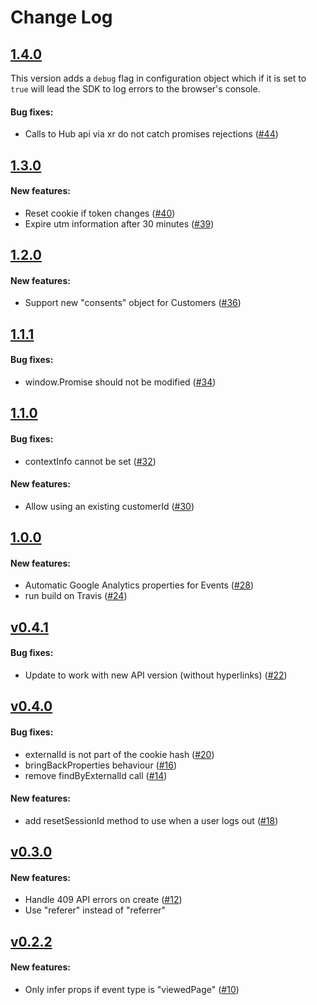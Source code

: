 # Change Log

## [1.4.0](https://github.com/contactlab/contacthub-sdk-browser/releases/tag/v1.4.0)

This version adds a `debug` flag in configuration object which if it is set to `true` will lead the SDK to log errors to the browser's console.

#### Bug fixes:

- Calls to Hub api via xr do not catch promises rejections ([#44](https://github.com/contactlab/contacthub-sdk-browser/issues/44))

## [1.3.0](https://github.com/contactlab/contacthub-sdk-browser/releases/tag/v1.3.0)

#### New features:

- Reset cookie if token changes ([#40](https://github.com/contactlab/contacthub-sdk-browser/issues/40))
- Expire utm information after 30 minutes ([#39](https://github.com/contactlab/contacthub-sdk-browser/issues/39))

## [1.2.0](https://github.com/contactlab/contacthub-sdk-browser/releases/tag/v1.2.0)

#### New features:

- Support new "consents" object for Customers ([#36](https://github.com/contactlab/contacthub-sdk-browser/issues/36))

## [1.1.1](https://github.com/contactlab/contacthub-sdk-browser/releases/tag/v1.1.1)

#### Bug fixes:

- window.Promise should not be modified ([#34](https://github.com/contactlab/contacthub-sdk-browser/issues/34))

## [1.1.0](https://github.com/contactlab/contacthub-sdk-browser/releases/tag/v1.1.0)

#### Bug fixes:

- contextInfo cannot be set ([#32](https://github.com/contactlab/contacthub-sdk-browser/issues/32))

#### New features:

- Allow using an existing customerId ([#30](https://github.com/contactlab/contacthub-sdk-browser/issues/30))

## [1.0.0](https://github.com/contactlab/contacthub-sdk-browser/releases/tag/v1.0.0)

#### New features:

- Automatic Google Analytics properties for Events ([#28](https://github.com/contactlab/contacthub-sdk-browser/issues/28))
- run build on Travis ([#24](https://github.com/contactlab/contacthub-sdk-browser/issues/24))

## [v0.4.1](https://github.com/contactlab/contacthub-sdk-browser/releases/tag/v0.4.1)

#### Bug fixes:

- Update to work with new API version (without hyperlinks) ([#22](https://github.com/contactlab/contacthub-sdk-browser/issues/22))

## [v0.4.0](https://github.com/contactlab/contacthub-sdk-browser/releases/tag/v0.4.0)

#### Bug fixes:

- externalId is not part of the cookie hash ([#20](https://github.com/contactlab/contacthub-sdk-browser/issues/20))
- bringBackProperties behaviour ([#16](https://github.com/contactlab/contacthub-sdk-browser/issues/16))
- remove findByExternalId call ([#14](https://github.com/contactlab/contacthub-sdk-browser/issues/14))

#### New features:

- add resetSessionId method to use when a user logs out ([#18](https://github.com/contactlab/contacthub-sdk-browser/issues/18))

## [v0.3.0](https://github.com/contactlab/contacthub-sdk-browser/releases/tag/v0.3.0)

#### New features:

- Handle 409 API errors on create ([#12](https://github.com/contactlab/contacthub-sdk-browser/issues/12))
- Use "referer" instead of "referrer"

## [v0.2.2](https://github.com/contactlab/contacthub-sdk-browser/releases/tag/v0.2.2)

#### New features:

- Only infer props if event type is "viewedPage" ([#10](https://github.com/contactlab/contacthub-sdk-browser/pull/10))
